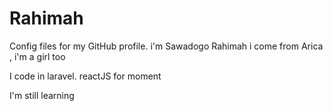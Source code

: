 # Rahimah
Config files for my GitHub profile.
i'm Sawadogo Rahimah
i come from Arica , i'm a girl too

I code in laravel. reactJS for moment

I'm still learning
